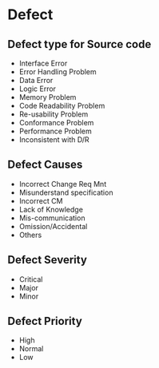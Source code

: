 # Defect

## Defect type for Source code

- Interface Error
- Error Handling Problem
- Data Error
- Logic Error
- Memory Problem
- Code Readability Problem
- Re-usability Problem
- Conformance Problem
- Performance Problem
- Inconsistent with D/R

## Defect Causes

- Incorrect Change Req Mnt
- Misunderstand specification
- Incorrect CM
- Lack of Knowledge
- Mis-communication
- Omission/Accidental
- Others

## Defect Severity

- Critical
- Major
- Minor

## Defect Priority

- High
- Normal
- Low

